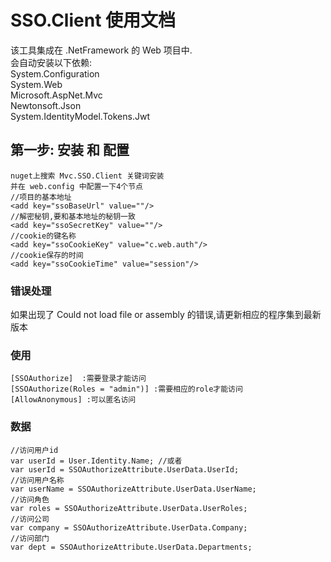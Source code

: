 ﻿# SSO.Client 使用文档
该工具集成在 .NetFramework 的 Web 项目中.<br>
会自动安装以下依赖: <br>
System.Configuration<br>
System.Web<br>
Microsoft.AspNet.Mvc<br>
Newtonsoft.Json<br>
System.IdentityModel.Tokens.Jwt
## 第一步: 安装 和 配置
```
nuget上搜索 Mvc.SSO.Client 关键词安装
并在 web.config 中配置一下4个节点
//项目的基本地址
<add key="ssoBaseUrl" value=""/>
//解密秘钥,要和基本地址的秘钥一致
<add key="ssoSecretKey" value=""/>
//cookie的键名称
<add key="ssoCookieKey" value="c.web.auth"/>
//cookie保存的时间
<add key="ssoCookieTime" value="session"/>
```
### 错误处理

如果出现了 Could not load file or assembly 的错误,请更新相应的程序集到最新版本

### 使用
```
[SSOAuthorize]  :需要登录才能访问
[SSOAuthorize(Roles = "admin")] :需要相应的role才能访问
[AllowAnonymous] :可以匿名访问
```
### 数据
```
//访问用户id
var userId = User.Identity.Name; //或者
var userId = SSOAuthorizeAttribute.UserData.UserId;
//访问用户名称 
var userName = SSOAuthorizeAttribute.UserData.UserName;
//访问角色
var roles = SSOAuthorizeAttribute.UserData.UserRoles;
//访问公司
var company = SSOAuthorizeAttribute.UserData.Company;
//访问部门
var dept = SSOAuthorizeAttribute.UserData.Departments;
```

